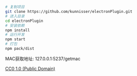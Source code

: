 # 

```bash
# 复制项目
git clone https://github.com/kunnisser/electronPlugin.git
# 进入目录
cd electronPlugin
# 安装依赖
npm install
# 运行开发
npm start
# 打包
npm pack/dist
```

MAC获取地址: 127.0.0.1:5237/getmac

[CC0 1.0 (Public Domain)](LICENSE.md)
